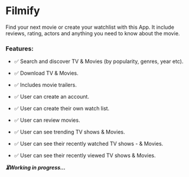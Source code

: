 # Filmify

Find your next movie or create your watchlist with this App. It include reviews, rating, actors and anything you need to know about the movie.

### **Features:** 

- ✅ Search and discover TV & Movies (by popularity, genres, year etc).

- ✅ Download TV & Movies.

- ✅ Includes movie trailers.

- ✅ User can create an account.

- ✅ User can create their own watch list.

- ✅ User can review movies.

- ✅ User can see trending TV shows & Movies.

- ✅ User can see their recently watched TV shows - & Movies.

- ✅ User can see their recently viewed TV shows & Movies.

***⏳Working in progress...***

